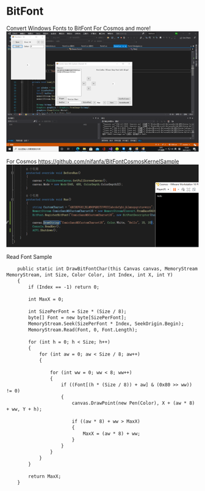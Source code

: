 # BitFont
Convert Windows Fonts to BitFont For Cosmos and more!  
![image](https://github.com/nifanfa/BitFont/blob/master/QQ%E6%88%AA%E5%9B%BE20210411155353.png)

For Cosmos https://github.com/nifanfa/BitFontCosmosKernelSample  
![image](https://github.com/nifanfa/BitFont/blob/master/QQ%E6%88%AA%E5%9B%BE20210411155656.png)

Read Font Sample

        public static int DrawBitFontChar(this Canvas canvas, MemoryStream MemoryStream, int Size, Color Color, int Index, int X, int Y)
        {
            if (Index == -1) return 0;

            int MaxX = 0;

            int SizePerFont = Size * (Size / 8);
            byte[] Font = new byte[SizePerFont];
            MemoryStream.Seek(SizePerFont * Index, SeekOrigin.Begin);
            MemoryStream.Read(Font, 0, Font.Length);

            for (int h = 0; h < Size; h++)
            {
                for (int aw = 0; aw < Size / 8; aw++)
                {

                    for (int ww = 0; ww < 8; ww++)
                    {
                        if ((Font[(h * (Size / 8)) + aw] & (0x80 >> ww)) != 0)
                        {
                            canvas.DrawPoint(new Pen(Color), X + (aw * 8) + ww, Y + h);

                            if ((aw * 8) + ww > MaxX)
                            {
                                MaxX = (aw * 8) + ww;
                            }
                        }
                    }
                }
            }

            return MaxX;
        }
